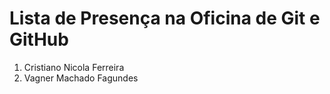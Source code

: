 # Lista de Presença na Oficina de Git e GitHub
1. Cristiano Nicola Ferreira
5. Vagner Machado Fagundes
